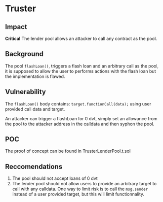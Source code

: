 # Truster

## Impact

**Critical** The lender pool allows an attacker to call any contract as the pool. 


## Background

The pool `flashLoan()`, triggers a flash loan and an arbitrary call as the pool, it is supposed to allow the user to performs actions with the flash loan but the implementation is flawed.

## Vulnerability

The `flashLoan()` body contains: `target.functionCall(data);` using user provided call data and target. 

An attacker can trigger a flashLoan for 0 dvt, simply set an allowance from the pool to the attacker address in the calldata and then syphon the pool.

## POC

The proof of concept can be found in TrusterLenderPool.t.sol

## Reccomendations


1. The pool should not accept loans of 0 dvt
2. The lender pool should not allow users to provide an arbitrary target to call with any calldata. One way to limit risk is to call the `msg.sender` instead of a user provided target, but this will limit functionnality.
   
